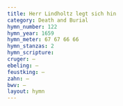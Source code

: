 ```yaml
---
title: Herr Lindholtz legt sich hin
category: Death and Burial
hymn_number: 122
hymn_year: 1659
hymn_meter: 67 67 66 66
hymn_stanzas: 2
hymn_scripture: 
cruger: —
ebeling: —
feustking: —
zahn: —
bwv: —
layout: hymn
---
```

<br>


